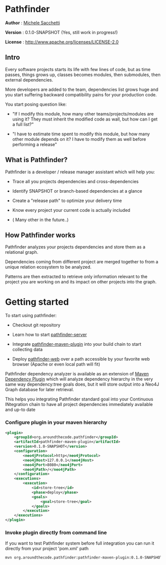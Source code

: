 # Pathfinder

**Author** : [Michele Sacchetti]

**Version** : 0.1.0-SNAPSHOT (Yes, still work in progress!)

**License** : <http://www.apache.org/licenses/LICENSE-2.0>

## Intro

Every software projects starts its life with few lines of code, but as time passes, things grows up, classes becomes modules, then submodules, then external dependencies.

More developers are added to the team, dependencies list grows huge and you start suffering backward compatibility pains for your production code.

You start posing question like:

- "If I modify this module, how many other teams/projects/modules are using it? They must inherit the modified code as wall, but how can I get a full list?"

- "I have to estimate time spent to modify this module, but how many other module depends on it? I have to modify them as well before performing a release"

## What is Pathfinder?

Pathfinder is a developer / release manager assistant which will help you:

  - Trace all you projects dependencies and cross-dependencies
  
  - Identify SNAPSHOT or branch-based dependencies at a glance
  
  - Create a "release path" to optimize your delivery time
  
  - Know every project your current code is actually included
  
  - ( Many other in the future..)
  
## How Pathfinder works

Pathfinder analyzes your projects dependencies and store them as a relational graph.

Dependencies coming from different project are merged together to from a unique relation ecosystem to be analyzed.

Patterns are then extracted to retrieve only information relevant to the project you are working on and its impact on other projects into the graph.


# Getting started

To start using pathfinder:

- Checkout git repository

- Learn how to start [pathfinder-server]

- Integrate [pathfinder-maven-plugin] into your build chain to start collecting data

- Deploy [pathfinder-web] over a path accessible by your favorite web browser (Apache or even local path will fit)



Pathfinder dependency analyzer is available as an extension of [Maven Dependency Plugin] which will analyze dependency hierarchy in the very same way dependency:tree goals does, but it will store output into a Neo4J Graph database for later retrieval.

This helps you integrating Pathfinder standard goal into your Continuous INtegration chain to have all project dependencies immediately available and up-to date

### Configure plugin in your maven hierarchy
```xml
<plugin>
	<groupId>org.aroundthecode.pathfinder</groupId>
	<artifactId>pathfinder-maven-plugin</artifactId>
	<version>0.1.0-SNAPSHOT</version>
	<configuration>
		<neo4jProtocol>http</neo4jProtocol>
		<neo4jHost>127.0.0.1</neo4jHost>
		<neo4jPort>8080</neo4jPort>
		<neo4jPath>/</neo4jPath>
	</configuration>
	<executions>
		<execution>
			<id>store-tree</id>
			<phase>deploy</phase>
			<goals>
				<goal>store-tree</goal>
			</goals>
		</execution>
	</executions>
</plugin>
```

###  Invoke plugin directly from command line
If you want to test Pathfinder system before full integration you can run it directly from your project 'pom.xml' path
```sh
mvn org.aroundthecode.pathfinder:pathfinder-maven-plugin:0.1.0-SNAPSHOT:store-tree -Dneo4j.protocol=http -Dneo4j.host=localhost -Dneo4j.port=8080 -Dneo4j.path=/
```


[//]: # (These are reference links used in the body of this note and get stripped out when the markdown processor does its job. There is no need to format nicely because it shouldn't be seen. Thanks SO - http://stackoverflow.com/questions/4823468/store-comments-in-markdown-syntax)


   [Maven Dependency Plugin]: <https://maven.apache.org/plugins/maven-dependency-plugin/>
   [Michele Sacchetti]: <http://aroundthecode.org>
   [pathfinder-server]: <./pathfinder-server>
   [pathfinder-maven-plugin]: <./pathfinder-maven-plugin>
   [pathfinder-web]: <./pathfinder-web>


